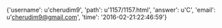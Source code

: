 {'username': u'cherudim9', 'path': u'1157/1157.html', 'answer': u'C', 'email': u'cherudim9@gmail.com', 'time': '2016-02-21:22:46:59'}